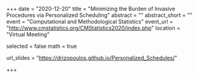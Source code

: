 +++
date = "2020-12-20"
title = "Minimizing the Burden of Invasive Procedures via Personalized Scheduling"
abstract = ""
abstract_short = ""
event = "Computational and Methodological Statistics"
event_url = "http://www.cmstatistics.org/CMStatistics2020/index.php"
location = "Virtual Meeting"

selected = false
math = true

url_slides = "https://drizopoulos.github.io/Personalized_Schedules/"

+++
